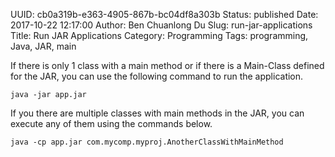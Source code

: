 UUID: cb0a319b-e363-4905-867b-bc04df8a303b
Status: published
Date: 2017-10-22 12:17:00
Author: Ben Chuanlong Du
Slug: run-jar-applications
Title: Run JAR Applications
Category: Programming
Tags: programming, Java, JAR, main

If there is only 1 class with a main method
or if there is a Main-Class defined for the JAR,
you can use the following command to run the application.

    java -jar app.jar

If you there are multiple classes with main methods in the JAR, 
you can execute any of them using the commands below. 

    java -cp app.jar com.mycomp.myproj.AnotherClassWithMainMethod
